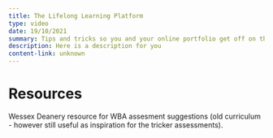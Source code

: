 ```yaml
---
title: The Lifelong Learning Platform
type: video
date: 19/10/2021
summary: Tips and tricks so you and your online portfolio get off on the right foot
description: Here is a description for you
content-link: unknown
---
```


# Resources

Wessex Deanery resource for WBA assesment suggestions (old curriculum - however still useful as inspiration for the tricker assessments).
